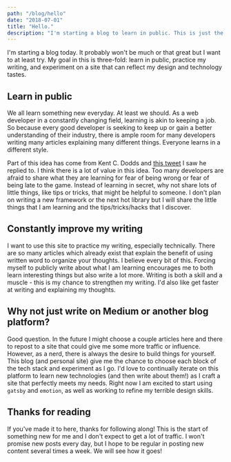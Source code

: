 ```yaml
---
path: "/blog/hello"
date: "2018-07-01"
title: "Hello."
description: "I'm starting a blog to learn in public. This is just the beginning."
---
```


I'm starting a blog today. It probably won't be much or that great but I want to at least try. My goal in this is three-fold: learn in public, practice my writing, and experiment on a site that can reflect my design and technology tastes.

## Learn in public

We all learn something new everyday. At least we should. As a web developer in a constantly changing field, learning is akin to keeping a job. So because every good developer is seeking to keep up or gain a better understanding of their industry, there is ample room for many developers writing many articles explaining many different things. Everyone learns in a different style.

Part of this idea has come from Kent C. Dodds and [this tweet](https://twitter.com/swyx/status/1009174159690264579) I saw he replied to. I think there is a lot of value in this idea. Too many developers are afraid to share what they are learning for fear of being wrong or fear of being late to the game. Instead of learning in secret, why not share lots of little things, like tips or tricks, that might be helpful to someone. I don't plan on writing a new framework or the next hot library but I will share the little things that I am learning and the tips/tricks/hacks that I discover.

## Constantly improve my writing

I want to use this site to practice my writing, especially technically. There are so many articles which already exist that explain the benefit of using written word to organize your thoughts. I believe every bit of this. Forcing myself to publicly write about what I am learning encourages me to both learn interesting things but also write a lot more. Writing is both a skill and a muscle - this is my chance to strengthen my writing. I'd also like get faster at writing and explaining my thoughts.

## Why not just write on Medium or another blog platform?

Good question. In the future I might choose a couple articles here and there to repost to a site that could give me some more traffic or influence. However, as a nerd, there is always the desire to build things for yourself. This blog (and personal site) give me the chance to choose each block of the tech stack and experiment as I go. I'd love to continually iterate on this platform to learn new technologies (and then write about them!) as I craft a site that perfectly meets my needs. Right now I am excited to start using `gatsby` and `emotion`, as well as working to refine my terrible design skills.

## Thanks for reading

If you've made it to here, thanks for following along! This is the start of something new for me and I don't expect to get a lot of traffic. I won't promise new posts every day, but I hope to be regular in posting new content several times a week. We will see how it goes!
